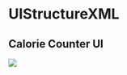 # UIStructureXML

Calorie Counter UI
---------------------------------
![](https://raw.githubusercontent.com/metehanie/UIStructureXML/master/calorie_counter_ui_ss.png)
